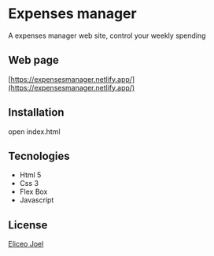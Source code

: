 # Expenses manager
A expenses manager web site, control your weekly spending
## Web page
[https://expensesmanager.netlify.app/](https://expensesmanager.netlify.app/)

## Installation

open index.html


## Tecnologies

- Html 5
- Css 3
- Flex Box
- Javascript


## License
[Eliceo Joel](https://www.linkedin.com/in/eliceojoel/)

